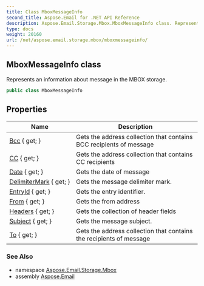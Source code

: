 ```yaml
---
title: Class MboxMessageInfo
second_title: Aspose.Email for .NET API Reference
description: Aspose.Email.Storage.Mbox.MboxMessageInfo class. Represents an information about message in the MBOX storage
type: docs
weight: 20160
url: /net/aspose.email.storage.mbox/mboxmessageinfo/
---
```

## MboxMessageInfo class

Represents an information about message in the MBOX storage.

```csharp
public class MboxMessageInfo
```

## Properties

| Name | Description |
| --- | --- |
| [Bcc](../../aspose.email.storage.mbox/mboxmessageinfo/bcc/) { get; } | Gets the address collection that contains BCC recipients of message |
| [CC](../../aspose.email.storage.mbox/mboxmessageinfo/cc/) { get; } | Gets the address collection that contains CC recipients |
| [Date](../../aspose.email.storage.mbox/mboxmessageinfo/date/) { get; } | Gets the date of message |
| [DelimiterMark](../../aspose.email.storage.mbox/mboxmessageinfo/delimitermark/) { get; } | Gets the message delimiter mark. |
| [EntryId](../../aspose.email.storage.mbox/mboxmessageinfo/entryid/) { get; } | Gets the entry identifier. |
| [From](../../aspose.email.storage.mbox/mboxmessageinfo/from/) { get; } | Gets the from address |
| [Headers](../../aspose.email.storage.mbox/mboxmessageinfo/headers/) { get; } | Gets the collection of header fields |
| [Subject](../../aspose.email.storage.mbox/mboxmessageinfo/subject/) { get; } | Gets the message subject. |
| [To](../../aspose.email.storage.mbox/mboxmessageinfo/to/) { get; } | Gets the address collection that contains the recipients of message |

### See Also

* namespace [Aspose.Email.Storage.Mbox](../../aspose.email.storage.mbox/)
* assembly [Aspose.Email](../../)


